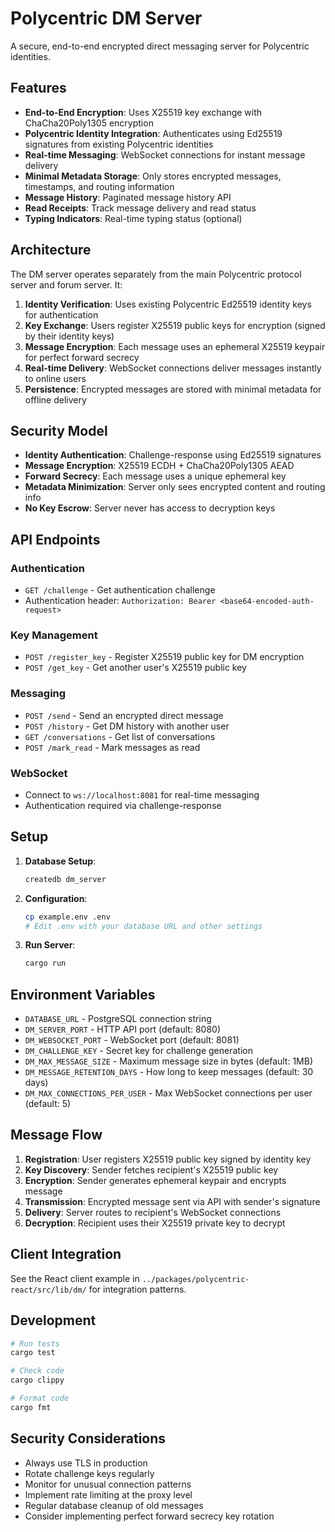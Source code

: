# Polycentric DM Server

A secure, end-to-end encrypted direct messaging server for Polycentric identities.

## Features

- **End-to-End Encryption**: Uses X25519 key exchange with ChaCha20Poly1305 encryption
- **Polycentric Identity Integration**: Authenticates using Ed25519 signatures from existing Polycentric identities
- **Real-time Messaging**: WebSocket connections for instant message delivery
- **Minimal Metadata Storage**: Only stores encrypted messages, timestamps, and routing information
- **Message History**: Paginated message history API
- **Read Receipts**: Track message delivery and read status
- **Typing Indicators**: Real-time typing status (optional)

## Architecture

The DM server operates separately from the main Polycentric protocol server and forum server. It:

1. **Identity Verification**: Uses existing Polycentric Ed25519 identity keys for authentication
2. **Key Exchange**: Users register X25519 public keys for encryption (signed by their identity keys)
3. **Message Encryption**: Each message uses an ephemeral X25519 keypair for perfect forward secrecy
4. **Real-time Delivery**: WebSocket connections deliver messages instantly to online users
5. **Persistence**: Encrypted messages are stored with minimal metadata for offline delivery

## Security Model

- **Identity Authentication**: Challenge-response using Ed25519 signatures
- **Message Encryption**: X25519 ECDH + ChaCha20Poly1305 AEAD
- **Forward Secrecy**: Each message uses a unique ephemeral key
- **Metadata Minimization**: Server only sees encrypted content and routing info
- **No Key Escrow**: Server never has access to decryption keys

## API Endpoints

### Authentication
- `GET /challenge` - Get authentication challenge
- Authentication header: `Authorization: Bearer <base64-encoded-auth-request>`

### Key Management
- `POST /register_key` - Register X25519 public key for DM encryption
- `POST /get_key` - Get another user's X25519 public key

### Messaging
- `POST /send` - Send an encrypted direct message
- `POST /history` - Get DM history with another user
- `GET /conversations` - Get list of conversations
- `POST /mark_read` - Mark messages as read

### WebSocket
- Connect to `ws://localhost:8081` for real-time messaging
- Authentication required via challenge-response

## Setup

1. **Database Setup**:
   ```bash
   createdb dm_server
   ```

2. **Configuration**:
   ```bash
   cp example.env .env
   # Edit .env with your database URL and other settings
   ```

3. **Run Server**:
   ```bash
   cargo run
   ```

## Environment Variables

- `DATABASE_URL` - PostgreSQL connection string
- `DM_SERVER_PORT` - HTTP API port (default: 8080)
- `DM_WEBSOCKET_PORT` - WebSocket port (default: 8081)
- `DM_CHALLENGE_KEY` - Secret key for challenge generation
- `DM_MAX_MESSAGE_SIZE` - Maximum message size in bytes (default: 1MB)
- `DM_MESSAGE_RETENTION_DAYS` - How long to keep messages (default: 30 days)
- `DM_MAX_CONNECTIONS_PER_USER` - Max WebSocket connections per user (default: 5)

## Message Flow

1. **Registration**: User registers X25519 public key signed by identity key
2. **Key Discovery**: Sender fetches recipient's X25519 public key
3. **Encryption**: Sender generates ephemeral keypair and encrypts message
4. **Transmission**: Encrypted message sent via API with sender's signature
5. **Delivery**: Server routes to recipient's WebSocket connections
6. **Decryption**: Recipient uses their X25519 private key to decrypt

## Client Integration

See the React client example in `../packages/polycentric-react/src/lib/dm/` for integration patterns.

## Development

```bash
# Run tests
cargo test

# Check code
cargo clippy

# Format code
cargo fmt
```

## Security Considerations

- Always use TLS in production
- Rotate challenge keys regularly
- Monitor for unusual connection patterns
- Implement rate limiting at the proxy level
- Regular database cleanup of old messages
- Consider implementing perfect forward secrecy key rotation
